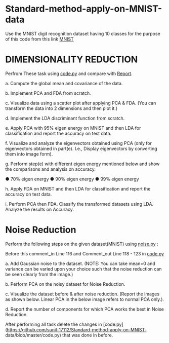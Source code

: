# Standard-method-apply-on-MNIST-data

 Use the MNIST digit recognition dataset having 10 classes for the purpose of this code from this link
 [MNIST](http://yann.lecun.com/exdb/mnist/)
 
 # DIMENSIONALITY REDUCTION
 Perfrom These task using [code.py](https://github.com/sunil-17112/Standard-method-apply-on-MNIST-data/blob/master/code.py) and compare with [Report](https://github.com/sunil-17112/Standard-method-apply-on-MNIST-data/blob/master/Report.pdf).
 
 a. Compute the global mean and covariance of the data.
 
 b. Implement PCA and FDA from scratch.
 
 c. Visualize data using a scatter plot after applying PCA & FDA. (You can
 transform the data into 2 dimensions and then plot it.)
 
 d. Implement the LDA discriminant function from scratch.
 
 e. Apply PCA with 95% eigen energy on MNIST and then LDA for classification
 and report the accuracy on test data.
 
 f. Visualize and analyze the eigenvectors obtained using PCA (only for
 eigenvectors obtained in part(e). I.e., Display eigenvectors by converting
 them into image form).
 
 g. Perform step(e) with different eigen energy mentioned below and show the
 comparisons and analysis on accuracy.


  ● 70% eigen energy
  ● 90% eigen energy
  ● 99% eigen energy
  
 h. Apply FDA on MNIST and then LDA for classification and report the accuracy
 on test data.
 
 i. Perform PCA then FDA. Classify the transformed datasets using LDA.
 Analyze the results on Accuracy.
 
 # Noise Reduction
 
 Perform the following steps on the given dataset(MNIST) using [noise.py](https://github.com/sunil-17112/Standard-method-apply-on-MNIST-data/blob/master/noise.py) :
 
 Before this comment_in Line 116 and Comment_out Line 118 - 123 in [code.py](https://github.com/sunil-17112/Standard-method-apply-on-MNIST-data/blob/master/code.py)
 
 a. Add Gaussian noise to the dataset. (NOTE: You can take mean=0 and
 variance can be varied upon your choice such that the noise reduction can
 be seen clearly from the image.)
 
 b. Perform PCA on the noisy dataset for Noise Reduction.
 
 c. Visualize the dataset before & after noise reduction. (Report the images as
 shown below. Linear PCA in the below image refers to normal PCA only.).
 
 d. Report the number of components for which PCA works the best in Noise
 Reduction.
 
 After performing all task delete the changes in [code.py](https://github.com/sunil-17112/Standard-method-apply-on-MNIST-  data/blob/master/code.py) that was done in before.
 
